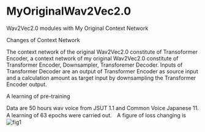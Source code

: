 # MyOriginalWav2Vec2.0
Wav2Vec2.0 modules with My Original Context Network

Changes of Context Network

The context network of the original Wav2Vec2.0 constitute of Transoformer Encoder, a context network of my original Wav2Vec2.0 constitute of Transformer Encoder, Downsampler, Transforemer Decoder. Inputs of Transformer Decoder are an output of Transformer Encoder as source input and a calculation amount as target input by downsampling the Transformer Encoder output.

A learning of pre-training

Data are 50 hours wav voice from JSUT 1.1 and Common Voice Japanese 11. A learning of 63 epochs were carried out.　A figure of loss changing is 
![fig1](https://github.com/toshiouchi/MyOriginalWav2Vec2.0/assets/121741811/87ff5860-d6d4-4676-b361-b46117f6f84c)

